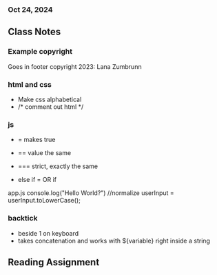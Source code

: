 
### Oct 24, 2024

## Class Notes

### Example copyright 
Goes in footer
  copyright 2023: Lana Zumbrunn

### html and css 
- Make css alphabetical 
- /* comment out html */

### js
- = makes true 
- == value the same 
- === strict, exactly the same 

- else if = OR if

app.js
console.log("Hello World?")
//normalize 
userInput = userInput.toLowerCase();

### backtick
- beside 1 on keyboard
- takes concatenation and works with ${variable} right inside a string


<!--This is John's demo from class

// Variables:
//   Container that holds or manages information
//   Stores a value
//   Can be reassigned
//   Can be referenced.

let wife = "Cathy";
console.log(wife);
wife = "Julie";
console.log(wife);

// Data Types
//   Integer (Numbers)
let age = 55;
//   Strings (Words)
let name = "John"
//   Boolean (True/False)
let hair = false;
//   Array (list)
//   my favorite foods are nuts, crackers, cookies
let primeNumbers = [1, 3, 7, 13];
let pets = ["Rosie", "Geno"];
//   Objects
let cat = {
  name: "Milo",
  breed: "Mainecoon",
  color: "grey"
}

let userGuess = "Yellow";
// Normalize the input
userGuess = userGuess.toLowerCase();

// Conditional -- if this, then that, or if this, then that, otherwise ...
if (userGuess === "black") {
  console.log("You guessed correctly!");
} else if (userGuess === "yellow") {
  console.log("Yep, I like that one");
} else {
  console.log("You guessed incorrectly.");
}

switch (userGuess) {
  case "black":
    console.log("Yes - Black is my #1");
    break;
  case "yellow":
    console.log("Yes ... yellow is cool");
    break;
  default:
    console.log("Wrong");
    break;
}

// Break lands you here ...

-->

## Reading Assignment

